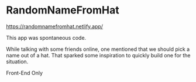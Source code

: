 # RandomNameFromHat

https://randomnamefromhat.netlify.app/

This app was spontaneous code.

While talking with some friends online, one mentioned that we should pick a name out of a hat.
That sparked some inspiration to quickly build one for the situation.

Front-End Only

